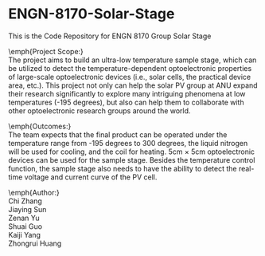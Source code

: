 # ENGN-8170-Solar-Stage
This is the Code Repository for ENGN 8170 Group Solar Stage

\emph{Project Scope:}    
The project aims to build an ultra-low temperature sample stage, which can be utilized to detect the temperature-dependent optoelectronic properties of large-scale optoelectronic devices (i.e., solar cells, the practical device area, etc.). This project not only can help the solar PV group at ANU expand their research significantly to explore many intriguing phenomena at low temperatures (-195 degrees), but also can help them to collaborate with other optoelectronic research groups around the world.

\emph{Outcomes:}    
The team expects that the final product can be operated under the temperature range from -195 degrees to 300 degrees, the liquid nitrogen will be used for cooling, and the coil for heating. 5cm × 5cm optoelectronic devices can be used for the sample stage. Besides the temperature control function, the sample stage also needs to have the ability to detect the real-time voltage and current curve of the PV cell.


\emph{Author:}     
Chi Zhang  
Jiaying Sun	  	
Zenan Yu		  
Shuai Guo		  
Kaiji Yang		  
Zhongrui Huang  

